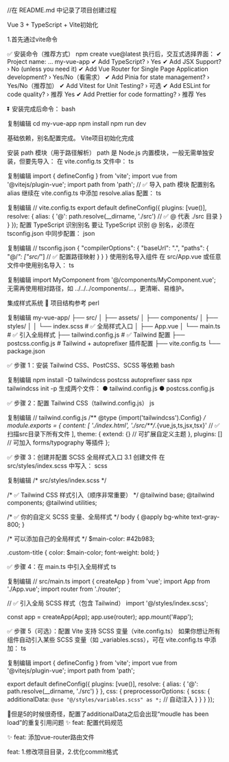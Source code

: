 //在 README.md 中记录了项目创建过程


Vue 3 + TypeScript + Vite初始化 

1.首先通过vite命令

✅ 安装命令（推荐方式）
npm create vue@latest
执行后，交互式选择界面：
✔ Project name: … my-vue-app
✔ Add TypeScript? › Yes
✔ Add JSX Support? › No (unless you need it)
✔ Add Vue Router for Single Page Application development? › Yes/No（看需求）
✔ Add Pinia for state management? › Yes/No（推荐加）
✔ Add Vitest for Unit Testing? › 可选
✔ Add ESLint for code quality? › 推荐 Yes
✔ Add Prettier for code formatting? › 推荐 Yes

⏬ 安装完成后命令：
bash


复制编辑
cd my-vue-app
npm install
npm run dev

基础依赖，别名配置完成。 Vite项目初始化完成 



安装 path 模块（用于路径解析）
path 是 Node.js 内置模块，一般无需单独安装，但要先导入：
在 vite.config.ts 文件中：
ts


复制编辑
import { defineConfig } from 'vite';
import vue from '@vitejs/plugin-vue';
import path from 'path'; // ✅ 导入 path 模块
配置别名 alias
继续在 vite.config.ts 中添加 resolve.alias 配置：
ts


复制编辑
// vite.config.ts
export default defineConfig({
  plugins: [vue()],
  resolve: {
    alias: {
      '@': path.resolve(__dirname, './src') // ✅ @ 代表 ./src 目录
    }
  }
});
配置 TypeScript 识别别名
要让 TypeScript 识别 @ 别名，必须在 tsconfig.json 中同步配置：
json


复制编辑
// tsconfig.json
{
  "compilerOptions": {
    "baseUrl": ".",
    "paths": {
      "@/*": ["src/*"] // ✅ 配置路径映射
    }
  }
}
使用别名导入组件
在 src/App.vue 或任意文件中使用别名导入：
ts


复制编辑
import MyComponent from '@/components/MyComponent.vue';
无需再使用相对路径，如 ../../../components/...，更清晰、易维护。

集成样式系统 
🧱 项目结构参考
perl


复制编辑
my-vue-app/
├── src/
│   ├── assets/
│   ├── components/
│   ├── styles/
│   │   └── index.scss      # ✅ 全局样式入口
│   ├── App.vue
│   └── main.ts             # ✅ 引入全局样式
├── tailwind.config.js      # ✅ Tailwind 配置
├── postcss.config.js       # Tailwind + autoprefixer 插件配置
├── vite.config.ts
└── package.json

✅ 步骤 1：安装 Tailwind CSS、PostCSS、SCSS 等依赖
bash


复制编辑
npm install -D tailwindcss postcss autoprefixer sass
npx tailwindcss init -p
生成两个文件：
● tailwind.config.js
● postcss.config.js

✅ 步骤 2：配置 Tailwind CSS（tailwind.config.js）
js


复制编辑
// tailwind.config.js
/** @type {import('tailwindcss').Config} */
module.exports = {
  content: [
    './index.html',
    './src/**/*.{vue,js,ts,jsx,tsx}' // ✅ 扫描src目录下所有文件
  ],
  theme: {
    extend: {} // 可扩展自定义主题
  },
  plugins: [] // 可加入 forms/typography 等插件
};

✅ 步骤 3：创建并配置 SCSS 全局样式入口
3.1 创建文件
在 src/styles/index.scss 中写入：
scss


复制编辑
/* src/styles/index.scss */

/* ✅ Tailwind CSS 样式引入（顺序非常重要） */
@tailwind base;
@tailwind components;
@tailwind utilities;

/* ✅ 你的自定义 SCSS 变量、全局样式 */
body {
  @apply bg-white text-gray-800;
}

/* 可以添加自己的全局样式 */
$main-color: #42b983;

.custom-title {
  color: $main-color;
  font-weight: bold;
}

✅ 步骤 4：在 main.ts 中引入全局样式
ts


复制编辑
// src/main.ts
import { createApp } from 'vue';
import App from './App.vue';
import router from './router';

// ✅ 引入全局 SCSS 样式（包含 Tailwind）
import '@/styles/index.scss';

const app = createApp(App);
app.use(router);
app.mount('#app');

✅ 步骤 5（可选）：配置 Vite 支持 SCSS 变量（vite.config.ts）
如果你想让所有组件自动引入某些 SCSS 变量（如 _variables.scss），可在 vite.config.ts 中添加：
ts


复制编辑
import { defineConfig } from 'vite';
import vue from '@vitejs/plugin-vue';
import path from 'path';

export default defineConfig({
  plugins: [vue()],
  resolve: {
    alias: {
      '@': path.resolve(__dirname, './src')
    }
  },
  css: {
    preprocessorOptions: {
      scss: {
        additionalData: `@use "@/styles/variables.scss" as *;` // 自动注入
      }
    }
  }
});

👀但是5的时候很奇怪，配置了additionalData之后会出现“moudle  has  been  load”的重复引用问题
:sparkles: feat: 配置代码规范


:sparkles: feat: 添加vue-router路由文件


feat: 1.修改项目目录，2.优化commit格式 